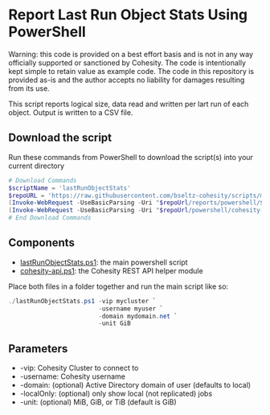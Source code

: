 # Report Last Run Object Stats Using PowerShell

Warning: this code is provided on a best effort basis and is not in any way officially supported or sanctioned by Cohesity. The code is intentionally kept simple to retain value as example code. The code in this repository is provided as-is and the author accepts no liability for damages resulting from its use.

This script reports logical size, data read and written per lart run of each object. Output is written to a CSV file.

## Download the script

Run these commands from PowerShell to download the script(s) into your current directory

```powershell
# Download Commands
$scriptName = 'lastRunObjectStats'
$repoURL = 'https://raw.githubusercontent.com/bseltz-cohesity/scripts/master'
(Invoke-WebRequest -UseBasicParsing -Uri "$repoUrl/reports/powershell/$scriptName/$scriptName.ps1").content | Out-File "$scriptName.ps1"; (Get-Content "$scriptName.ps1") | Set-Content "$scriptName.ps1"
(Invoke-WebRequest -UseBasicParsing -Uri "$repoUrl/powershell/cohesity-api/cohesity-api.ps1").content | Out-File cohesity-api.ps1; (Get-Content cohesity-api.ps1) | Set-Content cohesity-api.ps1
# End Download Commands
```

## Components

* [lastRunObjectStats.ps1](https://raw.githubusercontent.com/bseltz-cohesity/scripts/master/reports/powershell/lastRunObjectStats/lastRunObjectStats.ps1): the main powershell script
* [cohesity-api.ps1](https://raw.githubusercontent.com/bseltz-cohesity/scripts/master/powershell/cohesity-api/cohesity-api.ps1): the Cohesity REST API helper module

Place both files in a folder together and run the main script like so:

```powershell
./lastRunObjectStats.ps1 -vip mycluster `
                         -username myuser `
                         -domain mydomain.net `
                         -unit GiB
```

## Parameters

* -vip: Cohesity Cluster to connect to
* -username: Cohesity username
* -domain: (optional) Active Directory domain of user (defaults to local)
* -localOnly: (optional) only show local (not replicated) jobs
* -unit: (optional) MiB, GiB, or TiB (default is GiB)
